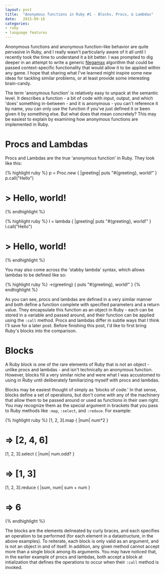 ```yaml
---
layout: post
title:  "Anonymous functions in Ruby #1 - Blocks, Procs, & Lambdas"
date:   2015-09-16
categories:
- ruby
- language features
---
```

Anonymous functions and anonymous function-like behavior are quite pervasive in Ruby, and I really wasn't particularly aware of it all until I recently took the time to understand it a bit better. I was prompted to dig deeper in an attempt to write a generic [Negamax](https://en.wikipedia.org/wiki/Negamax) algorithm that could be passed context-specific functionality that would allow it to be applied within any game. I hope that sharing what I've learned might inspire some new ideas for tackling similar problems, or at least provide some interesting brain-candy.

The term 'anonymous function' is relatively easy to unpack at the semantic level. It describes a function - a bit of code with input, output, and which 'does' something in-between - and it is anonymous - you can't reference it by name, you can only use the function if you've just defined it or been given it by something else. But what does that mean concretely? This may be easiest to explain by examining how anonymous functions are implemented in Ruby.

# Procs and Lambdas

Procs and Lambdas are the true 'anonymous function' in Ruby. They look like this:

{% highlight ruby %}
p = Proc.new { |greeting| puts "#{greeting}, world!" }
p.call("Hello")
# > Hello, world!
{% endhighlight %}

{% highlight ruby %}
l = lambda { |greeting| puts "#{greeting}, world!" }
l.call("Hello")
# > Hello, world!
{% endhighlight %}

You may also come across the 'stabby lambda' syntax, which allows lambdas to be defined like so:

{% highlight ruby %}
->(greeting) { puts "#{greeting}, world!" }
{% endhighlight %}

As you can see, procs and lambdas are defined in a very similar manner and both define a function complete with specified parameters and a return value. They encapsulate this function as an object in Ruby - each can be stored in a variable and passed around, and their function can be applied using the ```:call``` method. Procs and lambdas differ in subtle ways that I think I'll save for a later post. Before finishing this post, I'd like to first bring Ruby's blocks into the comparison.

# Blocks

A Ruby block is one of the rare elements of Ruby that is not an object - unlike procs and lambdas - and isn't technically an anonymous function. However, blocks fill a very similar niche and were what I was accustomed to using in Ruby until deliberately familiarizing myself with procs and lambdas.

Blocks may be easiest thought of simply as 'blocks of code.' In that sense, blocks define a set of operations, but don't come with any of the machinery that allow them to be passed around or used as functions in their own right. You may recognize them as the special argument in brackets that you pass to Ruby methods like ```:map```, ```:select```, and ```:reduce```. For example:

{% highlight ruby %}
[1, 2, 3].map { |num| num*2 }
# => [2, 4, 6]

[1, 2, 3].select { |num| num.odd? }
# => [1, 3]

[1, 2, 3].reduce { |sum, num| sum + num }
# => 6
{% endhighlight %}

The blocks are the elements delineated by curly braces, and each specifies an operation to be performed (for each element in a datastructure, in the above examples). To reiterate, each block is only valid as an argument, and is not an object in and of itself. In addition, any given method cannot accept more than a single block among its arguments. You may have noticed that, in the earlier example of procs and lambdas, both accept a block at intialization that defines the operations to occur when their ```:call``` method is invoked.